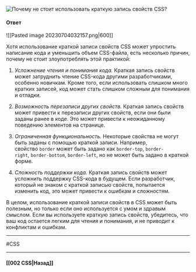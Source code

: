 ![Почему не стоит использовать краткую запись свойств CSS?](https://youtu.be/3NGkctg4lsE?t=404)

#### Ответ

![[Pasted image 20230704032157.png|600]]

Хотя использование краткой записи свойств CSS может упростить написание кода и уменьшить объем CSS-файла, есть несколько причин, почему не стоит злоупотреблять этой практикой:

1. *Усложнение чтения и понимания кода.* Краткая запись свойств может затруднить чтение CSS-кода другими разработчиками, особенно новичкам. Кроме того, если использовать слишком много кратких записей, код может стать слишком сложным для понимания и отладки.
    
2. *Возможность перезаписи других свойств.* Краткая запись свойств может привести к перезаписи других свойств, если они были заданы ранее в коде. Это может привести к неожиданному поведению элементов на странице.
    
3. *Ограниченная функциональность.* Некоторые свойства не могут быть заданы с помощью краткой записи. Например, свойство `border` может быть задано как `border-top`, `border-right`, `border-bottom`, `border-left`, но не может быть задано в краткой форме.
    
4. *Сложность поддержки кода.* Краткая запись свойств может усложнить поддержку CSS-кода в будущем. Если разработчик, который не знаком с краткой записью свойств, попытается изменить код, это может привести к ошибкам и сложностям.
    
В целом, использование краткой записи свойств в CSS может быть полезным, но только если оно используется с умом и здравым смыслом. Если вы используете краткую запись свойств, убедитесь, что ваш код остается легким для чтения и понимания, и не приводит к конфликтам и ошибкам.

___
#CSS

___

#### [[002 CSS|Назад]]